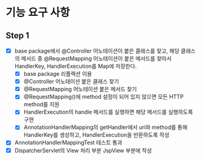# 기능 요구 사항

## Step 1

- [x] base package에서 @Controller 어노테이션이 붙은 클래스를 찾고, 해당 클래스의 메서드 중 @RequestMapping 어노테이션이 붙은 메서드를 찾아서 HandlerKey,
  HandlerExecution를 Map에 저장한다.
    - [x] base package 리플렉션 이용
    - [x] @Controller 어노테이션 붙은 클래스 찾기
    - [x] @RequestMapping 어노테이션 붙은 메서드 찾기
    - [x] @RequestMapping()에 method 설정이 되어 있지 않으면 모든 HTTP method를 지원
    - [x] HandlerExecution의 handle 메서드를 실행하면 해당 메서드를 실행하도록 구현
    - [x] AnnotationHandlerMapping의 getHandler에서 uri와 method를 통해 HandlerKey를 생성하고, HandlerExecution을 반환하도록 작성
- [x] AnnotationHandlerMappingTest 테스트 통과
- [x] DispatcherServlet의 View 처리 부분 JspView 부분에 작성
